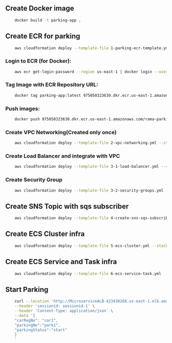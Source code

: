 ## Create Docker image
```Bash
    docker build -t parking-app .
```
## Create ECR for parking 

```Bash
    aws cloudformation deploy --template-file 1-parking-ecr-template.yml --stack-name rama-parking-ecr-repo 
```
### Login to ECR (for Docker):

```Bash
    aws ecr get-login-password --region us-east-1 | docker login --username AWS --password-stdin 975050323630.dkr.ecr.us-east-1.amazonaws.com
```
### Tag Image with ECR Repository URL:
```Bash
    docker tag parking-app:latest 975050323630.dkr.ecr.us-east-1.amazonaws.com/rama-parking-app:latest
```
### Push images:
```Bash
    docker push 975050323630.dkr.ecr.us-east-1.amazonaws.com/rama-parking-app
```
### Create VPC Networking(Created only once)
```Bash
    aws cloudformation deploy --template-file 2-vpc-networking.yml --stack-name vpc-network
```
### Create Load Balancer and integrate with VPC
```Bash
    aws cloudformation deploy --template-file 3-1-load-balancer.yml --stack-name rama-load-balancer
```
### Create Security Group
```Bash
    aws cloudformation deploy --template-file 3-2-security-groups.yml --stack-name rama-security-group
```
## Create SNS Topic with sqs subscriber
```Bash
    aws cloudformation deploy --template-file 4-create-sns-sqs-subscribe.yml --stack-name rama-sns-sqs-topic
```
## Create ECS Cluster infra
```Bash
    aws cloudformation deploy --template-file 5-ecs-cluster.yml --stack-name rama-ecs-parking-cluster --capabilities CAPABILITY_NAMED_IAM 
```
## Create ECS Service and Task infra
```Bash
    aws cloudformation deploy --template-file 6-ecs-service-task.yml  --stack-name rama-ecs-service-task-parking --capabilities CAPABILITY_NAMED_IAM 
```
## Start Parking
```Bash
    curl --location 'http://MicroserviceALB-423438268.us-east-1.elb.amazonaws.com/start/parking' \
    --header 'sessionid: sessionid-1' \
    --header 'Content-Type: application/json' \
    --data '{
    "carRegNo": "car1",
    "parkingNo":"park1",
    "parkingStatus":"start"
    }
    '
```